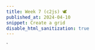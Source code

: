 ```yaml
---
title: Week 7 (c2js) 🕊
published_at: 2024-04-10
snippet: Create a grid
disable_html_sanitization: true
---
```


<script src="/scripts/c2.min.js"></script>

<canvas id="c2"></canvas>
<div id="ascii_div"></div>

<script>

 const renderer = new c2.Renderer(document.getElementById('c2'));
 resize();

 renderer.background('#cccccc');
 let random = new c2.Random();


class Agent extends c2.Circle{
    constructor() {
        let x = random.next(renderer.width);
        let y = random.next(renderer.height);
        let r = random.next(renderer.width/4);
        super(x, y, r);

        this.vx = random.next(-2, 2);
        this.vy = random.next(-2, 2);
        this.color = c2.Color.hsl(random.next(0, 30), random.next(30, 60), random.next(20, 100));
    }

    update(){
        this.p.x += this.vx;
        this.p.y += this.vy;

        if (this.p.x < this.r) {
            this.p.x = this.r;
            this.vx *= -1;
        } else if (this.p.x > renderer.width-this.r) {
            this.p.x = renderer.width-this.r;
            this.vx *= -1;
        }
        if (this.p.y < this.r) {
            this.p.y = this.r;
            this.vy *= -1;
        } else if (this.p.y > renderer.height-this.r) {
            this.p.y = renderer.height-this.r;
            this.vy *= -1;
        }
    }

    display(){
        renderer.stroke(false);
        renderer.fill(this.color);
        renderer.circle(this);
    }
}


let agents = [];
for (let i = 0; i < 10; i++) agents[i] = new Agent();

const chars = "¶Ñ@%&∆∑∫#Wß¥$£√?!†§ºªµ¢çø∂æåπ*™≤≥≈∞~,.…_¬“‘˚`˙"

const div = document.getElementById (`ascii_div`)

div.style.fontFamily = `monospace`
div.style.textAlign = `center

renderer.draw(() => {
    renderer.clear();

    for (let i = 0; i < agents.length; i++) {
        agents[i].update();
        agents[i].display();
    }

    for (let i = 0; i < agents.length-1; i++) {
        for (let j = i+1; j < agents.length; j++) {
          let points = agents[i].intersection(agents[j]);
            if(points!=null){
              let c = c2.Color.lerp(agents[i].color, agents[j].color, .5);
              renderer.stroke(c);
              renderer.lineWidth(2);
              renderer.line(points[0].x, points[0].y, points[1].x, points[1].y);
              
              renderer.stroke('#333333');
              renderer.lineWidth(5);
              renderer.point(points[0]);
              renderer.point(points[1]);
            }
        }
    }
});`

      const w = renderer.canvas.width
      const h = renderer.canvas.height
      const pixels = renderer.context.getImageData (0, 0, w, h).data

      let ascii_img = ``

      for (let y = 0; y < cnv.height; y += 2) {
         for (let x = 0; x < cnv.width; x++) {

            // get pixel position
            const i = (y * cnv.width + x) * 4

            // get rgb values
            const r = pixels[i]
            const g = pixels[i + 1]
            const b = pixels[i + 2]

            // calculate brightness
            const br = (r * g * b / 16581376) ** 0.1

            // use brightness to select character
            const char_i = Math.floor (br * chars.length)

            // add character to ascii string
            ascii_img += chars[char_i]
         }

         // new line 
         ascii_img += `\n`
      }

      // add ascii string to innerText of div
      div.innerText = ascii_img

    function resize() {
     let parent = renderer.canvas.parentElement;
     renderer.size(parent.clientWidth, parent.clientWidth / 16 * 9);
}
</script>`